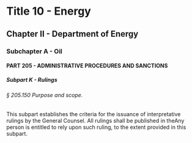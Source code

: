 
# Title 10 - Energy
## Chapter II - Department of Energy
### Subchapter A - Oil
#### PART 205 - ADMINISTRATIVE PROCEDURES AND SANCTIONS
##### Subpart K - Rulings
###### § 205.150 Purpose and scope.

This subpart establishes the criteria for the issuance of interpretative rulings by the General Counsel. All rulings shall be published in theAny person is entitled to rely upon such ruling, to the extent provided in this subpart.
